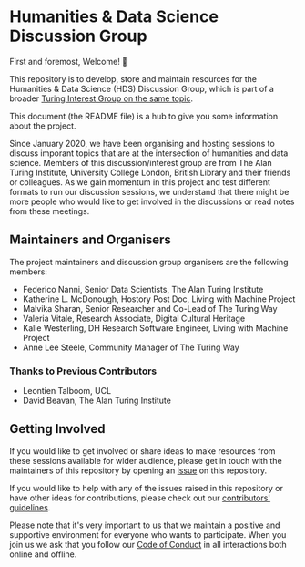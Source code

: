 # Humanities & Data Science Discussion Group

First and foremost, Welcome! 🎉

This repository is to develop, store and maintain resources for the Humanities & Data Science (HDS) Discussion Group, which is part of a broader [Turing Interest Group on the same topic](https://www.turing.ac.uk/research/interest-groups/humanities-and-data-science).

This document (the README file) is a hub to give you some information about the project.

Since January 2020, we have been organising and hosting sessions to discuss imporant topics that are at the intersection of humanities and data science.
Members of this discussion/interest group are from The Alan Turing Institute, University College London, British Library and their friends or colleagues.
As we gain momentum in this project and test different formats to run our discussion sessions, we understand that there might be more people who would like to get involved in the discussions or read notes from these meetings.

## Maintainers and Organisers

The project maintainers and discussion group organisers are the following members:
- Federico Nanni, Senior Data Scientists, The Alan Turing Institute
- Katherine L. McDonough, Hostory Post Doc, Living with Machine Project
- Malvika Sharan, Senior Researcher and Co-Lead of The Turing Way
- Valeria Vitale, Research Associate, Digital Cultural Heritage
- Kalle Westerling, DH Research Software Engineer, Living with Machine Project
- Anne Lee Steele, Community Manager of The Turing Way

### Thanks to Previous Contributors

- Leontien Talboom, UCL
- David Beavan, The Alan Turing Institute

## Getting Involved

If you would like to get involved or share ideas to make resources from these sessions available for wider audience, please get in touch with the maintainers of this repository by opening an [issue](https://github.com/fedenanni/HDS-DiscussionGroup/issues) on this repository.

If you would like to help with any of the issues raised in this repository or have other ideas for contributions, please check out our [contributors' guidelines](./CONTRIBUTING.md).

Please note that it's very important to us that we maintain a positive and supportive environment for everyone who wants to participate.
When you join us we ask that you follow our [Code of Conduct](CODE_OF_CONDUCT.md) in all interactions both online and offline.
